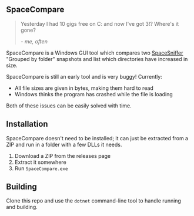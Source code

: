 ## SpaceCompare
> Yesterday I had 10 gigs free on C: and now I've got 3!? Where's it gone?
>
> *- me, often*

SpaceCompare is a Windows GUI tool which compares two [SpaceSniffer](http://www.uderzo.it/main_products/space_sniffer/) "Grouped by folder" snapshots and list which directories have increased in size.

SpaceCompare is still an early tool and is very buggy! Currently:

- All file sizes are given in bytes, making them hard to read
- Windows thinks the program has crashed while the file is loading

Both of these issues can be easily solved with time.

## Installation

SpaceCompare doesn't need to be installed; it can just be extracted from a ZIP and run in a folder with a few DLLs it needs.

1. Download a ZIP from the releases page
2. Extract it somewhere
3. Run `SpaceCompare.exe`

## Building

Clone this repo and use the `dotnet` command-line tool to handle running and building.